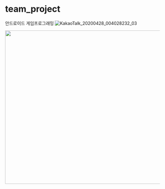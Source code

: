 # team_project
안드로이드 게임프로그래밍
![KakaoTalk_20200428_004028232_03](https://user-images.githubusercontent.com/40654954/80394287-9c0d5400-88ec-11ea-87c3-a72d02fa42d5.jpg)

<img src = "https://user-images.githubusercontent.com/40654954/80484602-f2cd6900-8992-11ea-8e50-01f5d886aa7d.png" height="500px" width="800px"/>
